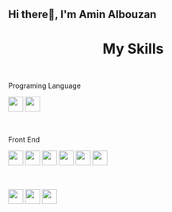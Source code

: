 ## Hi there👋, I'm Amin Albouzan 


<h1 align="center">My Skills</h1>
<br/>

<p>Programing Language</p>
<p >
  <img src="https://img.shields.io/badge/C-%2300599C?style=flat&logo=c&logoColor=white" width="auto" height="30px"/>
<img src="https://img.shields.io/badge/Java-%23ED8B00?style=flat&logo=java&logoColor=white" width="auto" height="30px"/>
</p>

<br/>




<p>Front End</p>
<p>


  
<img src="https://img.shields.io/badge/html5-%23E34F26?style=flat&logo=html5&logoColor=white" width="auto" height="30px"/>


<img src="https://img.shields.io/badge/css3-%231572B6?style=flat&logo=css3&logoColor=white" width="auto"  height="30px" />


<img src="https://img.shields.io/badge/javascript-%23F7DF1E?style=flat&logo=javascript&logoColor=white" width="auto"  height="30px" />

<img src="https://img.shields.io/badge/Bootstrap-%23563D7C?style=flat&logo=bootstrap&logoColor=white"  width="auto"  height="30px"/>

<img src="https://img.shields.io/badge/React-%2361DAFB?style=flat&logo=react&logoColor=black" width="auto"  height="30px"/>

<img src="https://img.shields.io/badge/Redux-%23764ABC?style=flat&logo=redux&logoColor=white" width="auto"  height="30px"/>




</p>
<br/>

<P>
<img src="https://img.shields.io/badge/Node.js-%23339933?style=flat&logo=node.js&logoColor=white" width="auto"  height="30px"/>

<img src="https://img.shields.io/badge/Express.js-%23000000?style=flat&logo=express&logoColor=white" width="auto"  height="30px"/>

<img src="https://img.shields.io/badge/MySQL-%234479A1?style=flat&logo=mysql&logoColor=white" width="auto"  height="30px"/>
  
</P>

